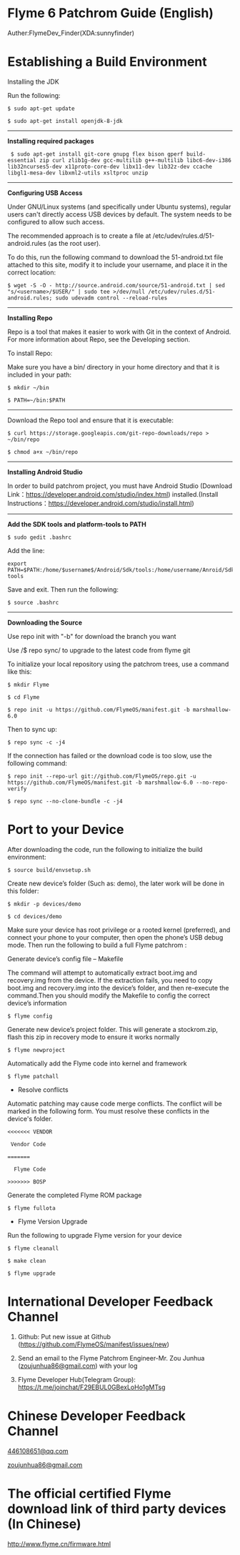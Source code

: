 # Flyme 6 Patchrom Guide (English)
Auther:FlymeDev_Finder(XDA:sunnyfinder)

# Establishing a Build Environment

Installing the JDK</b>

Run the following:

    $ sudo apt-get update

    $ sudo apt-get install openjdk-8-jdk

--------
<b>Installing required packages</b>

     $ sudo apt-get install git-core gnupg flex bison gperf build-essential zip curl zlib1g-dev gcc-multilib g++-multilib libc6-dev-i386 lib32ncurses5-dev x11proto-core-dev libx11-dev lib32z-dev ccache libgl1-mesa-dev libxml2-utils xsltproc unzip

--------

<b>Configuring USB Access</b>

Under GNU/Linux systems (and specifically under Ubuntu systems), regular users can't directly access USB devices by default. The system needs to be configured to allow such access.

The recommended approach is to create a file at /etc/udev/rules.d/51-android.rules (as the root user).

To do this, run the following command to download the 51-android.txt file attached to this site, modify it to include your username, and place it in the correct location:

    $ wget -S -O - http://source.android.com/source/51-android.txt | sed "s/<username>/$USER/" | sudo tee >/dev/null /etc/udev/rules.d/51-android.rules; sudo udevadm control --reload-rules

--------

<b>Installing Repo</b>

Repo is a tool that makes it easier to work with Git in the context of Android. For more information about Repo, see the Developing section.

To install Repo:

Make sure you have a bin/ directory in your home directory and that it is included in your path:

    $ mkdir ~/bin

    $ PATH=~/bin:$PATH

--------
Download the Repo tool and ensure that it is executable:

    $ curl https://storage.googleapis.com/git-repo-downloads/repo > ~/bin/repo

    $ chmod a+x ~/bin/repo

--------

<b>Installing Android Studio</b>

In order to build patchrom project, you must have Android Studio (Download Link：https://developer.android.com/studio/index.html) installed.(Install Instructions：https://developer.android.com/studio/install.html)

--------

<b>Add the SDK tools and platform-tools to PATH</b>

    $ sudo gedit .bashrc

Add the line:

    export PATH=$PATH:/home/$username$/Android/Sdk/tools:/home/username/Anroid/Sdk/platform-tools

Save and exit. Then run the following:

    $ source .bashrc

--------

<b>Downloading the Source</b>

Use repo init with "-b" for download the branch you want

Use /$ repo sync/ to upgrade to the latest code from flyme git

To initialize your local repository using the patchrom trees, use a command like this:

    $ mkdir Flyme

    $ cd Flyme

    $ repo init -u https://github.com/FlymeOS/manifest.git -b marshmallow-6.0

Then to sync up:

    $ repo sync -c -j4

If the connection has failed or the download code is too slow, use the following command:

    $ repo init --repo-url git://github.com/FlymeOS/repo.git -u https://github.com/FlymeOS/manifest.git -b marshmallow-6.0 --no-repo-verify

    $ repo sync --no-clone-bundle -c -j4

# Port to your Device

After downloading the code, run the following to initialize the build environment:

    $ source build/envsetup.sh

Create new device’s folder (Such as: demo), the later work will be done in this folder:

    $ mkdir -p devices/demo

    $ cd devices/demo

Make sure your device has root privilege or a rooted kernel (preferred), and connect your phone to your computer, then open the phone’s USB debug mode. Then run the following to build a full Flyme patchrom :

Generate device’s config file – Makefile

The command will attempt to automatically extract boot.img and recovery.img from the device. If the extraction fails, you need to copy boot.img and recovery.img into the device’s folder, and then re-execute the command.Then you should modify the Makefile to config the correct device’s information

    $ flyme config      

Generate new device’s project folder. This will generate a stockrom.zip, flash this zip in recovery mode to ensure it works normally

    $ flyme newproject

Automatically add the Flyme code into kernel and framework

    $ flyme patchall    

* Resolve conflicts

Automatic patching may cause code merge conflicts. The conflict will be marked in the following form. You must resolve these conflicts in the device's folder.

    <<<<<<< VENDOR

     Vendor Code
  
    =======

      Flyme Code
  
    >>>>>>> BOSP

Generate the completed Flyme ROM package

    $ flyme fullota

* Flyme Version Upgrade

Run the following to upgrade Flyme version for your device

    $ flyme cleanall

    $ make clean

    $ flyme upgrade

# International Developer Feedback Channel

1. Github: Put new issue at Github (https://github.com/FlymeOS/manifest/issues/new)

2. Send an email to the Flyme Patchrom Engineer-Mr. Zou Junhua (zoujunhua86@gmail.com) with your log

3. Flyme Developer Hub(Telegram Group): https://t.me/joinchat/F29EBUL0GBexLoHo1gMTsg

# Chinese Developer Feedback Channel

446108651@qq.com

zoujunhua86@gmail.com


# The official certified Flyme download link of third party devices (In Chinese)

http://www.flyme.cn/firmware.html
